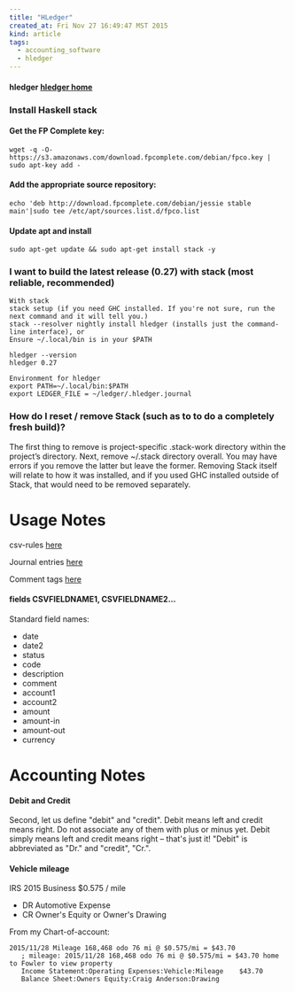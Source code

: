 ```yaml
---
title: "HLedger"
created_at: Fri Nov 27 16:49:47 MST 2015
kind: article
tags:
  - accounting_software
  - hledger
---
```


#### hledger <a href="http://hledger.org/" target="_blank">hledger home</a>

### Install Haskell stack

#### Get the FP Complete key:

~~~~~~~~~~~~
wget -q -O- https://s3.amazonaws.com/download.fpcomplete.com/debian/fpco.key | sudo apt-key add -
~~~~~~~~~~~~

#### Add the appropriate source repository:

~~~~~~~~~~~~
echo 'deb http://download.fpcomplete.com/debian/jessie stable main'|sudo tee /etc/apt/sources.list.d/fpco.list
~~~~~~~~~~~~

#### Update apt and install

~~~~~~~~~~~~
sudo apt-get update && sudo apt-get install stack -y
~~~~~~~~~~~~

### I want to build the latest release (0.27) with stack (most reliable, recommended)

~~~~~~~~~~~~
With stack
stack setup (if you need GHC installed. If you're not sure, run the next command and it will tell you.)
stack --resolver nightly install hledger (installs just the command-line interface), or
Ensure ~/.local/bin is in your $PATH
~~~~~~~~~~~~

~~~~~~~~~~~~
hledger --version
hledger 0.27
~~~~~~~~~~~~

~~~~~~~~~~~~
Environment for hledger
export PATH=~/.local/bin:$PATH
export LEDGER_FILE = ~/ledger/.hledger.journal
~~~~~~~~~~~~

### How do I reset / remove Stack (such as to to do a completely fresh build)?

The first thing to remove is project-specific .stack-work directory within
the project’s directory. Next, remove ~/.stack directory overall. You
may have errors if you remove the latter but leave the former. Removing
Stack itself will relate to how it was installed, and if you used GHC
installed outside of Stack, that would need to be removed separately.

# Usage Notes

csv-rules
<a href="http://hledger.org/manual.html#csv-rules" target="_blank">here</a>


Journal entries
<a href="http://hledger.org/manual.html#journal" target="_blank">here</a>

Comment tags
<a href="http://hledger.org/manual.html#tags" target="_blank">here</a>


#### fields CSVFIELDNAME1, CSVFIELDNAME2...

Standard field names: 

* date
* date2
* status
* code
* description
* comment
* account1
* account2
* amount
* amount-in
* amount-out
* currency

# Accounting Notes

#### Debit and Credit

Second, let us define "debit" and "credit". Debit means left and credit
means right. Do not associate any of them with plus or minus yet. Debit
simply means left and credit means right – that's just it! "Debit"
is abbreviated as "Dr." and "credit", "Cr.".

#### Vehicle mileage

IRS 2015 Business $0.575 / mile

* DR Automotive Expense
* CR Owner's Equity or Owner's Drawing

From my Chart-of-account:

~~~~~~~~~~~~~~~~~
2015/11/28 Mileage 168,468 odo 76 mi @ $0.575/mi = $43.70
   ; mileage: 2015/11/28 168,468 odo 76 mi @ $0.575/mi = $43.70 home to Fowler to view property
   Income Statement:Operating Expenses:Vehicle:Mileage    $43.70
   Balance Sheet:Owners Equity:Craig Anderson:Drawing
~~~~~~~~~~~~~~~~~

<!--
html boilerplate
<a href="" target="_blank"></a>
<img src="" width="400px">
-->


